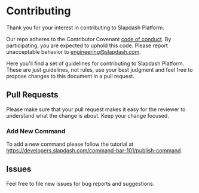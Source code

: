 # Contributing

Thank you for your interest in contributing to Slapdash Platform.

Our repo adheres to the Contributor Covenant [code of conduct](CODE_OF_CONDUCT.md).
By participating, you are expected to uphold this code. Please report unacceptable
behavior to <engineering@slapdash.com>.

Here you'll find a set of guidelines for contributing to Slapdash Platform.
These are just guidelines, not rules, use your best judgment and feel free to
propose changes to this document in a pull request.

## Pull Requests

Please make sure that your pull request makes it easy for the reviewer to understand what the change is about. Keep your change focused.

### Add New Command

To add a new command please follow the tutorial at https://developers.slapdash.com/command-bar-101/publish-command.

## Issues

Feel free to file new issues for bug reports and suggestions. 

